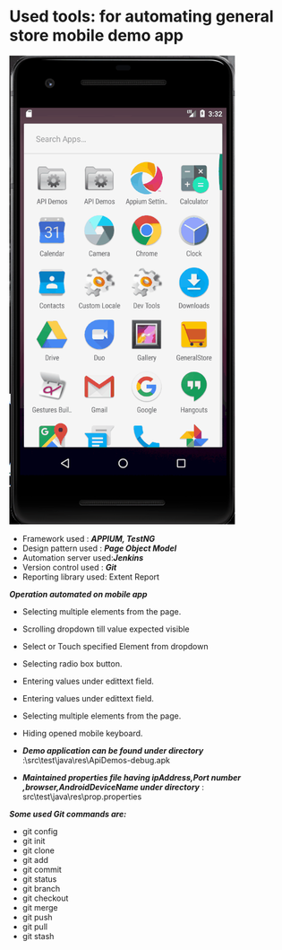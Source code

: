 # Used tools: for automating general store mobile demo app

![AppImage](./MobileAppFlow.gif)
- Framework  used : ***APPIUM, TestNG***
- Design pattern used : ***Page Object Model***
- Automation server used:***Jenkins***
- Version control used : ***Git***	
- Reporting library used: Extent Report

 


***Operation automated on mobile app*** 
- Selecting multiple  elements from the page.
- Scrolling dropdown till value expected visible
- Select or Touch specified Element from dropdown 
- Selecting radio box button.
- Entering values under edittext field.
- Entering values under edittext field.
- Selecting multiple  elements from the page.
- Hiding opened mobile keyboard.

- ***Demo application can be found under directory*** :\src\test\java\res\ApiDemos-debug.apk

- ***Maintained properties file having ipAddress,Port number ,browser,AndroidDeviceName under directory*** : src\test\java\res\prop.properties


***Some used Git commands are:***

- git config
- git init
- git clone
- git add
- git commit 
 - git status
- git branch
- git checkout
- git merge
- git push
- git pull
- git stash